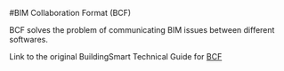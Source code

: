 #BIM Collaboration Format (BCF)

BCF solves the problem of communicating BIM issues between different softwares.


Link to the original BuildingSmart Technical Guide for [BCF](https://github.com/buildingSMART/technical.buildingsmart.org/blob/main/BIM-Collaboration-Format-(BCF).md)
